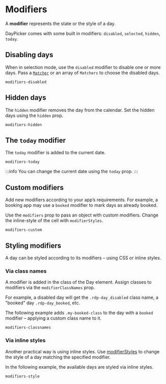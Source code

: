 # Modifiers

A **modifier** represents the state or the style of a day.

DayPicker comes with some built in modifiers: `disabled`, `selected`, `hidden`, `today`.

## Disabling days

When in selection mode, use the `disabled` modifier to disable one or more days. Pass a [`Matcher`](/api/types/matcher) or an array of `Matchers` to choose the disabled days.

```include-example
modifiers-disabled
```

## Hidden days

The `hidden` modifier removes the day from the calendar. Set the hidden days using the `hidden` prop.

```include-example
modifiers-hidden
```

## The `today` modifier

The `today` modifier is added to the current date.

```include-example
modifiers-today
```

:::info
You can change the current date using the `today` prop.
:::

## Custom modifiers

Add new modifiers according to your app’s requirements. For example, a booking app may use a `booked` modifier to mark days as already booked.

Use the `modifiers` prop to pass an object with custom modifiers. Change the inline-style of the cell with `modifierStyles`.

```include-example
modifiers-custom
```

## Styling modifiers

A day can be styled according to its modifiers – using CSS or inline styles.

### Via class names

A modifier is added in the class of the Day element. Assign classes to modifiers via the `modifierClassNames` prop.

For example, a disabled day will get the `.rdp-day_disabled` class name, a "booked" day
`.rdp-day_booked`, etc.

The following example adds `.my-booked-class` to the day with a `booked` modifier – applying a custom class name to it.

```include-example
modifiers-classnames
```

### Via inline styles

Another practical way is using inline styles. Use [modifierStyles](/api/interfaces/daypickerprops#modifierstyles) to change the style of a day
matching the specified modifier.

In the following example, the available days are styled via inline styles.

```include-example
modifiers-style
```
